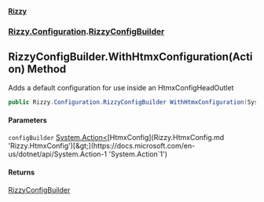 #### [Rizzy](index.md 'index')
### [Rizzy.Configuration](Rizzy.Configuration.md 'Rizzy.Configuration').[RizzyConfigBuilder](Rizzy.Configuration.RizzyConfigBuilder.md 'Rizzy.Configuration.RizzyConfigBuilder')

## RizzyConfigBuilder.WithHtmxConfiguration(Action<HtmxConfig>) Method

Adds a default configuration for use inside an HtmxConfigHeadOutlet

```csharp
public Rizzy.Configuration.RizzyConfigBuilder WithHtmxConfiguration(System.Action<Rizzy.HtmxConfig> configBuilder);
```
#### Parameters

<a name='Rizzy.Configuration.RizzyConfigBuilder.WithHtmxConfiguration(System.Action_Rizzy.HtmxConfig_).configBuilder'></a>

`configBuilder` [System.Action&lt;](https://docs.microsoft.com/en-us/dotnet/api/System.Action-1 'System.Action`1')[HtmxConfig](Rizzy.HtmxConfig.md 'Rizzy.HtmxConfig')[&gt;](https://docs.microsoft.com/en-us/dotnet/api/System.Action-1 'System.Action`1')

#### Returns
[RizzyConfigBuilder](Rizzy.Configuration.RizzyConfigBuilder.md 'Rizzy.Configuration.RizzyConfigBuilder')